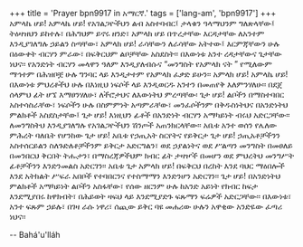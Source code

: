 +++
title = 'Prayer bpn9917 in አማርኛ.'
tags = ['lang-am', 'bpn9917']
+++
አምላኬ ሆይ! አምላኬ ሆይ! የአገልጋዮችህን ልብ አስተባብር፤ ታላቁን ዓላማህንም ግለጽላቸው፤ ትዕዛዝህን ይከተሉ፣ በሕግህም ይኖሩ ዘንድ፣ አምላክ ሆይ በጥረታቸው እርዳታቸው ለአንተም እንዲያገለግሉ ኃይልን ስጣቸው፣ አምላክ ሆይ! ራሳቸውን  ለራሳቸው አትተው፤  እርምጃቸውን ሁሉ በዕውቀት ብርሃን ምራው፣ በፍቅርህም ልቦቻቸው አስደስት፡፡ በእውነቱ አንተ ረዳታቸውና ጌታቸው ነህና፡፡
 የአንድነት ብርሃን መላዋን ዓለም እንዲያለብሱና  “መንግስት የአምላክ ናት ”  የሚለውም ማኅተም በሕዝቦቿ ሁሉ ግንባር ላይ እንዲታተም የአምላክ ፈቃድ ይሁን፡፡ 
	አምላክ ሆይ! አምላኬ ሆይ! በእውነቱ ምህረቶችህ ሁሉ በእነዚህ ነፍሶች ላይ እንዲወርዱ አንተን በመጠየቅ እለምንሃለሁ፡፡  በደጀ ሰላምህ ፊት ሆኜ እማፀንሃለሁ፣ ለችሮታህና ለእውነትህ ምረጣቸው፡ 
	ጌታ ሆይ! ልቦችን በማስተባበር አስተሳስራቸው፣ ነፍሶችን ሁሉ በስምምነት አጣምራቸው፣  መንፈሶችንም በቅዱስነትህና በአንድነትህ ምልክቶች አስደስታቸው፤ ጌታ ሆይ! እነዚህን ፊቶች በአንድነት ብርሃን አማካይነት ብሩህ አድርጋቸው፡፡ ለመንግስትህ እንዲያገለግሉ የአገልጋዮችህን ሽንጦች አጠንክርላቸው፡፡
	አቤቱ አንተ ወሰን የሌለው ምሕረት ባለቤት የሆንከው ጌታ ሆይ! አቤቱ የኃጢአት ስርየትና የይቅርታ ጌታ ሆይ! ኃጢአቶቻችንን አስተሰርይልን ስለጉድለቶቻችንም ይቅርታ አድርግልን፣ ወደ ኃያልነትና ወደ ሥልጣን መንግስት በመፀለይ በመንበርህ ቅርበት ትሑታን፣ በማስረጃዎችህም ክብር ፊት ታዛዦች በመሆን ወደ ምህረትህ  መንግሥት  ፊቶቻችንን እንድንመልስ አድርገን፡፡
	አቤቱ ጌታ አምላክ ሆይ! በፍቅርህ በረከት እንደ ባህር ማዕበሎች እንደ አትክልት ሥፍራ አበቦች የተባበርንና የተስማማን እንድንሆን አድርገን፡፡ ጌታ  ሆይ! በአንድነትህ ምልክቶች አማካይነት ልቦችን  አስፋቸው፣ የሰው ዘርንም ሁሉ ከአንድ አይነት የክብር ከፍታ እንደሚያበሩ ከዋክብት፣ በሕይወት ዛፍህ ላይ እንደሚያድጉ ፍጹማን ፍሬዎች አድርጋቸው፡፡
	በእውነቱ፣ አንተ ፍጹም ኃይሉ፣ በገዛ ራሱ  ነዋሪ፣ ሰጪው ይቅር ባዩ መሐሪው ሁሉን አዋቂው አንድዬው ፈጣሪ ነህና፡፡

-- Bahá'u'lláh
